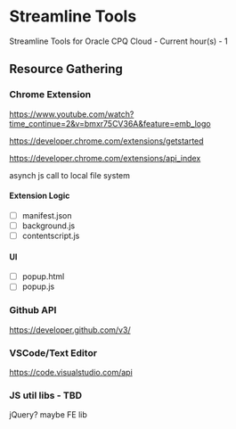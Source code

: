 # Streamline Tools
Streamline Tools for Oracle CPQ Cloud - Current hour(s) - 1


## Resource Gathering


### Chrome Extension

https://www.youtube.com/watch?time_continue=2&v=bmxr75CV36A&feature=emb_logo

https://developer.chrome.com/extensions/getstarted

https://developer.chrome.com/extensions/api_index

asynch js call to local file system

#### Extension Logic
- [ ] manifest.json
- [ ] background.js
- [ ] contentscript.js

#### UI

- [ ] popup.html
- [ ] popup.js

### Github API

https://developer.github.com/v3/

### VSCode/Text Editor

https://code.visualstudio.com/api

### JS util libs - TBD
jQuery?
maybe FE lib
